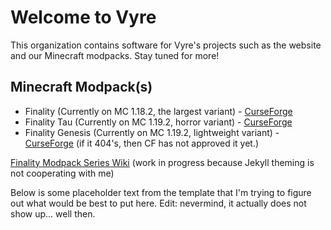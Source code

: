 # Welcome to Vyre

This organization contains software for Vyre's projects such as the website and our Minecraft modpacks. Stay tuned for more!


## Minecraft Modpack(s)
* Finality (Currently on MC 1.18.2, the largest variant) - [CurseForge](https://www.curseforge.com/minecraft/modpacks/finality)
* Finality Tau (Currently on MC 1.19.2, horror variant) - [CurseForge](https://curseforge.com/minecraft/modpacks/finality-tau)
* Finality Genesis (Currently on MC 1.19.2, lightweight variant) - [CurseForge](https://www.curseforge.com/minecraft/modpacks/finality-genesis) (if it 404's, then CF has not approved it yet.)

 [Finality Modpack Series Wiki](https://project-vyre.github.io/finality-wiki) (work in progress because Jekyll theming is not cooperating with me)

Below is some placeholder text from the template that I'm trying to figure out what would be best to put here. Edit: nevermind, it actually does not show up... well then.

<!--

**Here are some ideas to get you started:**

🙋‍♀️ A short introduction - what is your organization all about?
🌈 Contribution guidelines - how can the community get involved?
👩‍💻 Useful resources - where can the community find your docs? Is there anything else the community should know?
🍿 Fun facts - what does your team eat for breakfast?
🧙 Remember, you can do mighty things with the power of [Markdown](https://docs.github.com/github/writing-on-github/getting-started-with-writing-and-formatting-on-github/basic-writing-and-formatting-syntax)
-->
